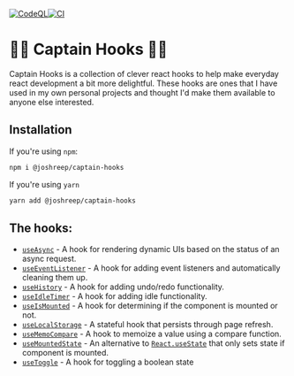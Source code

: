 [![CodeQL](https://github.com/joshreep/captain-hook/actions/workflows/codeql.yml/badge.svg)](https://github.com/joshreep/captain-hook/actions/workflows/codeql.yml)[![CI](https://github.com/joshreep/captain-hook/actions/workflows/ci.yml/badge.svg)](https://github.com/joshreep/captain-hook/actions/workflows/ci.yml)

# :pirate_flag: Captain Hooks :pirate_flag:

Captain Hooks is a collection of clever react hooks to help make everyday react development a bit more delightful. These hooks are ones that I have used in my own personal projects and thought I'd make them available to anyone else interested.

## Installation

If you're using `npm`:

```bash
npm i @joshreep/captain-hooks
```

If you're using `yarn`

```bash
yarn add @joshreep/captain-hooks
```

## The hooks:

-   [`useAsync`](./src/useAsync/README.md) - A hook for rendering dynamic UIs based on the status of an async request.
-   [`useEventListener`](./src/useEventListener/README.md) - A hook for adding event listeners and automatically cleaning them up.
-   [`useHistory`](./src/useHistory/README.md) - A hook for adding undo/redo functionality.
-   [`useIdleTimer`](./src/useIdleTimer/README.md) - A hook for adding idle functionality.
-   [`useIsMounted`](./src/useIsMounted/README.md) - A hook for determining if the component is mounted or not.
-   [`useLocalStorage`](./src/useLocalStorage/README.md) - A stateful hook that persists through page refresh.
-   [`useMemoCompare`](./src/useMemoCompare/README.md) - A hook to memoize a value using a compare function.
-   [`useMountedState`](./src/useMountedState/README.md) - An alternative to [`React.useState`](https://reactjs.org/docs/hooks-state.html) that only sets state if component is mounted.
-   [`useToggle`](./src/useToggle/README.md) - A hook for toggling a boolean state
